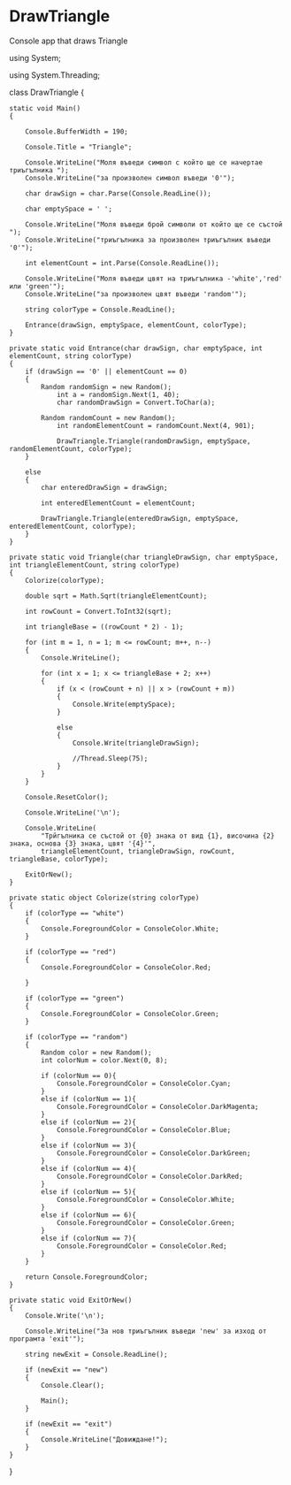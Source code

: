 DrawTriangle
============

Console app that draws Triangle

using System;

using System.Threading;

class DrawTriangle 
{
    
    static void Main()
    {
        
        Console.BufferWidth = 190;
    
        Console.Title = "Triangle";
    
        Console.WriteLine("Моля въведи символ с който ще се начертае триъгълника ");
        Console.WriteLine("за произволен символ въведи '0'");
    
        char drawSign = char.Parse(Console.ReadLine());
    
        char emptySpace = ' ';
    
        Console.WriteLine("Моля въведи брой символи от който ще се състой ");
        Console.WriteLine("триъгълника за произволен триъгълник въведи '0'");
    
        int elementCount = int.Parse(Console.ReadLine());
    
        Console.WriteLine("Моля въведи цвят на триъгълника -'white','red' или 'green'");
        Console.WriteLine("за произволен цвят въведи 'random'");
    
        string colorType = Console.ReadLine();
        
        Entrance(drawSign, emptySpace, elementCount, colorType);
    }
    
    private static void Entrance(char drawSign, char emptySpace, int elementCount, string colorType)
    {
        if (drawSign == '0' || elementCount == 0)
        {
            Random randomSign = new Random();
                int a = randomSign.Next(1, 40);
                char randomDrawSign = Convert.ToChar(a);
    
            Random randomCount = new Random();
                int randomElementCount = randomCount.Next(4, 901);
    
                DrawTriangle.Triangle(randomDrawSign, emptySpace, randomElementCount, colorType);
        }
    
        else
        {
            char enteredDrawSign = drawSign;
    
            int enteredElementCount = elementCount;
    
            DrawTriangle.Triangle(enteredDrawSign, emptySpace, enteredElementCount, colorType);
        }
    }
    
    private static void Triangle(char triangleDrawSign, char emptySpace, int triangleElementCount, string colorType)
    {
        Colorize(colorType);
        
        double sqrt = Math.Sqrt(triangleElementCount);
       
        int rowCount = Convert.ToInt32(sqrt);
        
        int triangleBase = ((rowCount * 2) - 1);
    
        for (int m = 1, n = 1; m <= rowCount; m++, n--)
        {
            Console.WriteLine();
    
            for (int x = 1; x <= triangleBase + 2; x++)
            {
                if (x < (rowCount + n) || x > (rowCount + m))
                {
                    Console.Write(emptySpace);
                }
    
                else
                {
                    Console.Write(triangleDrawSign);
            
                    //Thread.Sleep(75);
                }
            }
        }
    
        Console.ResetColor();
    
        Console.WriteLine('\n');
    
        Console.WriteLine(
            "Трйгълника се състой от {0} знака от вид {1}, височина {2} знака, основа {3} знака, цвят '{4}'",
            triangleElementCount, triangleDrawSign, rowCount, triangleBase, colorType);
    
        ExitOrNew();
    }
    
    private static object Colorize(string colorType)
    {
        if (colorType == "white")
        {
            Console.ForegroundColor = ConsoleColor.White;
        }
    
        if (colorType == "red")
        {
            Console.ForegroundColor = ConsoleColor.Red;
    
        }
    
        if (colorType == "green")
        {
            Console.ForegroundColor = ConsoleColor.Green;
        }
    
        if (colorType == "random")
        {
            Random color = new Random();
            int colorNum = color.Next(0, 8);
    
            if (colorNum == 0){
                Console.ForegroundColor = ConsoleColor.Cyan;
            }
            else if (colorNum == 1){
                Console.ForegroundColor = ConsoleColor.DarkMagenta;
            }
            else if (colorNum == 2){
                Console.ForegroundColor = ConsoleColor.Blue;
            }
            else if (colorNum == 3){
                Console.ForegroundColor = ConsoleColor.DarkGreen;
            }
            else if (colorNum == 4){
                Console.ForegroundColor = ConsoleColor.DarkRed;
            }
            else if (colorNum == 5){
                Console.ForegroundColor = ConsoleColor.White;
            }
            else if (colorNum == 6){
                Console.ForegroundColor = ConsoleColor.Green;
            }
            else if (colorNum == 7){
                Console.ForegroundColor = ConsoleColor.Red;
            }
        }
    
        return Console.ForegroundColor;
    }
    
    private static void ExitOrNew()
    {
        Console.Write('\n');
    
        Console.WriteLine("За нов триъгълник въведи 'new' за изход от програмта 'exit'");
    
        string newExit = Console.ReadLine();
    
        if (newExit == "new")
        {
            Console.Clear();
            
            Main();
        }
    
        if (newExit == "exit")
        {
            Console.WriteLine("Довиждане!");
        }
    }
}
